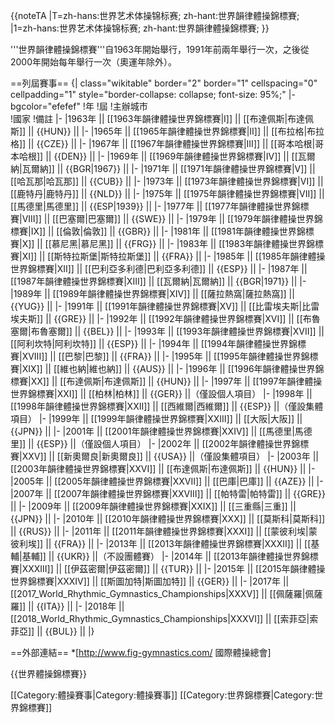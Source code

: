 {{noteTA
|T=zh-hans:世界艺术体操锦标赛; zh-hant:世界韻律體操錦標賽;
|1=zh-hans:世界艺术体操锦标赛; zh-hant:世界韻律體操錦標賽;
}}

'''世界韻律體操錦標賽'''自1963年開始舉行，1991年前兩年舉行一次，之後從2000年開始每年舉行一次（奧運年除外）。

==列屆賽事==
{| class="wikitable" border="2" border="1" cellspacing="0" cellpadding="1" style="border-collapse: collapse; font-size: 95%;"
|- bgcolor="efefef"
!年
!屆
!主辦城市  
!國家
!備註
|-
|1963年 || [[1963年韻律體操世界錦標賽|I]] || [[布達佩斯|布達佩斯]] || {{HUN}} ||
|-
|1965年 || [[1965年韻律體操世界錦標賽|II]] || [[布拉格|布拉格]] || {{CZE}} ||
|-
|1967年 || [[1967年韻律體操世界錦標賽|III]] || [[哥本哈根|哥本哈根]] || {{DEN}} ||
|-
|1969年 || [[1969年韻律體操世界錦標賽|IV]] || [[瓦爾納|瓦爾納]] || {{BGR|1967}} ||
|-
|1971年 || [[1971年韻律體操世界錦標賽|V]] || [[哈瓦那|哈瓦那]] || {{CUB}} ||
|-
|1973年 || [[1973年韻律體操世界錦標賽|VI]] || [[鹿特丹|鹿特丹]] || {{NLD}} ||
|-
|1975年 || [[1975年韻律體操世界錦標賽|VII]] || [[馬德里|馬德里]] || {{ESP|1939}} ||
|-
|1977年 || [[1977年韻律體操世界錦標賽|VIII]] || [[巴塞爾|巴塞爾]] || {{SWE}} ||
|-
|1979年 || [[1979年韻律體操世界錦標賽|IX]] || [[倫敦|倫敦]] || {{GBR}} || 
|-
|1981年 || [[1981年韻律體操世界錦標賽|X]] || [[慕尼黑|慕尼黑]] || {{FRG}} ||
|-
|1983年 || [[1983年韻律體操世界錦標賽|XI]] || [[斯特拉斯堡|斯特拉斯堡]] || {{FRA}} ||
|-
|1985年 || [[1985年韻律體操世界錦標賽|XII]] || [[巴利亞多利德|巴利亞多利德]] || {{ESP}} ||
|-
|1987年 || [[1987年韻律體操世界錦標賽|XIII]] || [[瓦爾納|瓦爾納]] || {{BGR|1971}} ||
|-
|1989年 || [[1989年韻律體操世界錦標賽|XIV]] || [[薩拉熱窩|薩拉熱窩]] || {{YUG}} ||
|-
|1991年 || [[1991年韻律體操世界錦標賽|XV]] || [[比雷埃夫斯|比雷埃夫斯]] || {{GRE}} || 
|-
|1992年 || [[1992年韻律體操世界錦標賽|XVI]] || [[布魯塞爾|布魯塞爾]] || {{BEL}} ||
|-
|1993年 || [[1993年韻律體操世界錦標賽|XVII]] || [[阿利坎特|阿利坎特]] || {{ESP}} ||
|-
|1994年 || [[1994年韻律體操世界錦標賽|XVIII]] || [[巴黎|巴黎]] || {{FRA}} ||
|-
|1995年 || [[1995年韻律體操世界錦標賽|XIX]] || [[維也納|維也納]] || {{AUS}} ||
|-
|1996年 || [[1996年韻律體操世界錦標賽|XX]] || [[布達佩斯|布達佩斯]] || {{HUN}} ||
|-
|1997年 || [[1997年韻律體操世界錦標賽|XXI]] || [[柏林|柏林]] || {{GER}} ||（僅設個人項目）
|-
|1998年 || [[1998年韻律體操世界錦標賽|XXII]] || [[西維爾|西維爾]] || {{ESP}} ||（僅設集體項目）
|-
|1999年 || [[1999年韻律體操世界錦標賽|XXIII]] || [[大阪|大阪]] || {{JPN}} || 
|-
|2001年 || [[2001年韻律體操世界錦標賽|XXIV]] || [[馬德里|馬德里]] || {{ESP}} ||（僅設個人項目）
|-
|2002年 || [[2002年韻律體操世界錦標賽|XXV]] || [[新奧爾良|新奧爾良]] || {{USA}} ||（僅設集體項目）
|-
|2003年 || [[2003年韻律體操世界錦標賽|XXVI]] || [[布達佩斯|布達佩斯]] || {{HUN}} ||
|-
|2005年 || [[2005年韻律體操世界錦標賽|XXVII]] || [[巴庫|巴庫]] || {{AZE}} ||
|-
|2007年 || [[2007年韻律體操世界錦標賽|XXVIII]] || [[帕特雷|帕特雷]] || {{GRE}} ||
|-
|2009年 || [[2009年韻律體操世界錦標賽|XXIX]] || [[三重縣|三重]] || {{JPN}} ||
|-
|2010年 || [[2010年韻律體操世界錦標賽|XXX]] || [[莫斯科|莫斯科]] || {{RUS}} ||
|-
|2011年 || [[2011年韻律體操世界錦標賽|XXXI]] || [[蒙彼利埃|蒙彼利埃]] || {{FRA}} ||
|-
|2013年 || [[2013年韻律體操世界錦標賽|XXXII]] || [[基輔|基輔]] || {{UKR}} ||（不設團體賽）
|-
|2014年 || [[2013年韻律體操世界錦標賽|XXXIII]] || [[伊茲密爾|伊茲密爾]] || {{TUR}} ||
|-
|2015年 || [[2015年韻律體操世界錦標賽|XXXIV]] || [[斯圖加特|斯圖加特]] || {{GER}} ||
|-
|2017年 || [[2017_World_Rhythmic_Gymnastics_Championships|XXXV]] || [[佩薩羅|佩薩羅]] || {{ITA}} ||
|-
|2018年 || [[2018_World_Rhythmic_Gymnastics_Championships|XXXVI]] || [[索菲亞|索菲亞]] || {{BUL}} ||
|}

==外部連結==
*[http://www.fig-gymnastics.com/ 國際體操總會]

{{世界體操錦標賽}}

[[Category:體操賽事|Category:體操賽事]]
[[Category:世界錦標賽|Category:世界錦標賽]]
